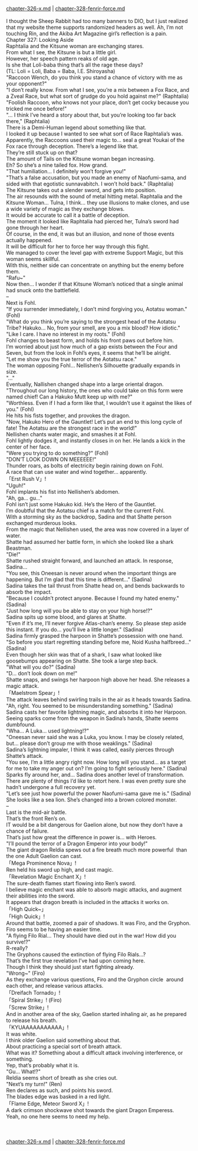 [chapter-326-x.md](./chapter-326-x.md) | [chapter-328-fenrir-force.md](./chapter-328-fenrir-force.md) <br/>
<br/>
I thought the Sheep Rabbit had too many banners to DIO, but I just realized that my website theme supports randomized headers as well. Ah, I’m not touching Rin, and the Akiba Art Magazine girl’s reflection is a pain.<br/>
Chapter 327: Looking Aside<br/>
Raphtalia and the Kitsune woman are exchanging stares.<br/>
From what I see, the Kitsune is but a little girl.<br/>
However, her speech pattern reaks of old age.<br/>
Is she that Loli-baba thing that’s all the rage these days?<br/>
(TL: Loli = Loli, Baba = Baba, I.E. Shiroyasha)<br/>
"Raccoon Wench, do you think you stand a chance of victory with me as your opponent?"<br/>
"I don’t really know. From what I see, you’re a mix between a Fox Race, and a Zveal Race, but what sort of grudge do you hold against me?" (Raphtalia)<br/>
"Foolish Raccoon, who knows not your place, don’t get cocky because you tricked me once before!"<br/>
"… I think I’ve heard a story about that, but you’re looking too far back there," (Raphtalia)<br/>
There is a Demi-Human legend about something like that.<br/>
I looked it up because I wanted to see what sort of Race Raphtalia’s was.<br/>
Apparently, the Raccoons used their magic to… seal a great Youkai of the Fox race through deception. There’s a legend like that.<br/>
They’re still stuck up on that?<br/>
The amount of Tails on the Kitsune woman began increasing.<br/>
Eh? So she’s a nine tailed fox. How grand.<br/>
"That humiliation… I definitely won’t forgive you!"<br/>
"That’s a false accusation, but you made an enemy of Naofumi-sama, and sided with that egotistic sunnavabitch. I won’t hold back." (Raphtalia)<br/>
The Kitsune takes out a slender sword, and gets into position.<br/>
The air resounds with the sound of metal hitting metal. Raphtalia and the Kitsune Woman… Tulna, I think… they use illusions to make clones, and use a wide variety of magic as they exchange blows.<br/>
It would be accurate to call it a battle of deception.<br/>
The moment it looked like Raphtalia had pierced her, Tulna’s sword had gone through her heart.<br/>
Of course, in the end, it was but an illusion, and none of those events actually happened.<br/>
It will be difficult for her to force her way through this fight.<br/>
We managed to cover the level gap with extreme Support Magic, but this woman seems skillful.<br/>
With this, neither side can concentrate on anything but the enemy before them.<br/>
"Rafu~"<br/>
Now then… I wonder if that Kitsune Woman’s noticed that a single animal had snuck onto the battlefield.<br/>
–<br/>
Next is Fohl.<br/>
"If you surrender immediately, I don’t mind forgiving you, Aotatsu woman." (Fohl)<br/>
"What do you think you’re saying to the strongest head of the Aotatsu Tribe? Hakuko… No, from your smell, are you a mix blood? How idiotic."<br/>
"Like I care. I have no interest in my roots." (Fohl)<br/>
Fohl changes to beast form, and holds his front paws out before him.<br/>
I’m worried about just how much of a gap exists between the Four and Seven, but from the look in Fohl’s eyes, it seems that he’ll be alright.<br/>
"Let me show you the true terror of the Aotatsu race."<br/>
The woman opposing Fohl… Nellishen’s Silhouette gradually expands in size.<br/>
"…"<br/>
Eventually, Nallishen changed shape into a large oriental dragon.<br/>
"Throughout our long history, the ones who could take on this form were named chief! Can a Hakuko Mutt keep up with me?"<br/>
"Worthless. Even if I had a form like that, I wouldn’t use it against the likes of you." (Fohl)<br/>
He hits his fists together, and provokes the dragon.<br/>
"Now, Hakuko Hero of the Gauntlet! Let’s put an end to this long cycle of fate! The Aotatsu are the strongest race in the world!"<br/>
Nellishen chants water magic, and smashes it at Fohl.<br/>
Fohl lightly dodges it, and instantly closes in on her. He lands a kick in the center of her face.<br/>
"Were you trying to do something?" (Fohl)<br/>
"DON’T LOOK DOWN ON MEEEEEE!"<br/>
Thunder roars, as bolts of electricity begin raining down on Fohl.<br/>
A race that can use water and wind together… apparently.<br/>
「Erst Rush V」!<br/>
"Uguh!"<br/>
Fohl implants his fist into Nellishen’s abdomen.<br/>
"Ah, ga… gu…"<br/>
Fohl isn’t just some Hakuko kid. He’s the Hero of the Gauntlet.<br/>
I’m doubtful that the Aotatsu chief is a match for the current Fohl.<br/>
With a storming sky as the backdrop, Sadina and that Shatte person exchanged murderous looks.<br/>
From the magic that Nellishen used, the area was now covered in a layer of water.<br/>
Shatte had assumed her battle form, in which she looked like a shark Beastman.<br/>
"Die!"<br/>
Shatte rushed straight forward, and launched an attack. In response, Sadina…<br/>
"You see, this Oneesan is never around when the important things are happening. But I’m glad that this time is different…" (Sadina)<br/>
Sadina takes the tail thrust from Shatte head on, and bends backwards to absorb the impact.<br/>
"Because I couldn’t protect anyone. Because I found my hated enemy." (Sadina)<br/>
"Just how long will you be able to stay on your high horse!?"<br/>
Sadina spits up some blood, and glares at Shatte.<br/>
"Even if it’s me, I’ll never forgive Atlas-chan’s enemy. So please step aside this instant. If you do… you’ll live a little longer." (Sadina)<br/>
Sadina firmly grasped the harpoon in Shatte’s possession with one hand.<br/>
"So before you start regretting standing before me, Noid Kusha halfbreed…" (Sadina)<br/>
Even though her skin was that of a shark, I saw what looked like goosebumps appearing on Shatte. She took a large step back.<br/>
"What will you do?" (Sadina)<br/>
"D… don’t look down on me!"<br/>
Shatte snaps, and swings her harpoon high above her head. She releases a magic attack.<br/>
「Maelstrom Spear」!<br/>
The attack leaves behind swirling trails in the air as it heads towards Sadina.<br/>
"Ah, right. You seemed to be misunderstanding something." (Sadina)<br/>
Sadina casts her favorite lightning magic, and absorbs it into her Harpoon.<br/>
Seeing sparks come from the weapon in Sadina’s hands, Shatte seems dumbfound.<br/>
"Wha… A Luka… used lightning!?"<br/>
"Oneesan never said she was a Luka, you know. I may be closely related, but… please don’t group me with those weaklings." (Sadina)<br/>
Sadina’s lightning impaler, I think it was called, easily pierces through Shatte’s attack.<br/>
"You see, I’m a little angry right now. How long will you stand… as a target for me to take my anger out on? I’m going to fight seriously here." (Sadina)<br/>
Sparks fly around her, and… Sadina does another level of transformation.<br/>
There are plenty of things I’d like to retort here. I was even pretty sure she hadn’t undergone a full recovery yet.<br/>
"Let’s see just how powerful the power Naofumi-sama gave me is." (Sadina)<br/>
She looks like a sea lion. She’s changed into a brown colored monster.<br/>
–<br/>
Last is the mid-air battle.<br/>
That’s the front Ren’s on.<br/>
IT would be a bit dangerous for Gaelion alone, but now they don’t have a chance of failure.<br/>
That’s just how great the difference in power is… with Heroes.<br/>
"I’ll pound the terror of a Dragon Emperor into your body!"<br/>
The giant dragon Reldia spews out a fire breath much more powerful  than the one Adult Gaelion can cast.<br/>
「Mega Prominence Nova」!<br/>
Ren held his sword up high, and cast magic.<br/>
「Revelation Magic Enchant X」!<br/>
The sure-death flames start flowing into Ren’s sword.<br/>
I believe magic enchant was able to absorb magic attacks, and augment their abilities into the sword.<br/>
It appears that dragon breath is included in the attacks it works on.<br/>
「High Quick~」<br/>
「High Quick」!<br/>
Around that battle, zoomed a pair of shadows. It was Firo, and the Gryphon.<br/>
Firo seems to be having an easier time.<br/>
"A flying Filo Rial… They should have died out in the war! How did you survive!?"<br/>
R-really?<br/>
The Gryphons caused the extinction of flying Filo Rials…?<br/>
That’s the first true revelation I’ve had upon coming here.<br/>
Though I think they should just start fighting already.<br/>
"Wrong~" (Firo)<br/>
As they exchange various questions, Firo and the Gryphon circle  around each other, and release various attacks.<br/>
「Dreifach Tornado」!<br/>
「Spiral Strike」! (Firo)<br/>
「Screw Strike」!<br/>
And in another area of the sky, Gaelion started inhaling air, as he prepared to release his breath.<br/>
「KYUAAAAAAAAAAA」!<br/>
It was white.<br/>
I think older Gaelion said something about that.<br/>
About practicing a special sort of breath attack.<br/>
What was it? Something about a difficult attack involving interference, or something.<br/>
Yep, that’s probably what it is.<br/>
"Gu… What!?"<br/>
Reldia seems short of breath as she cries out.<br/>
"Next’s my turn!" (Ren)<br/>
Ren declares as such, and points his sword.<br/>
The blades edge was basked in a red light.<br/>
「Flame Edge, Meteor Sword X」!<br/>
A dark crimson shockwave shot towards the giant Dragon Emperess.<br/>
Yeah, no one here seems to need my help.<br/>
<br/>
<br/> <br/>
[chapter-326-x.md](./chapter-326-x.md) | [chapter-328-fenrir-force.md](./chapter-328-fenrir-force.md) <br/>
